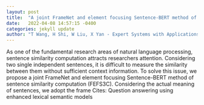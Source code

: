 ```yaml
---
layout: post
title:  "A joint FrameNet and element focusing Sentence-BERT method of sentence similarity computation"
date:   2022-04-08 14:57:15 -0400
categories: jekyll update
author: "T Wang, H Shi, W Liu, X Yan - Expert Systems with Applications, 2022"
---
```

As one of the fundamental research areas of natural language processing, sentence similarity computation attracts researchers  attention. Considering two single independent sentences, it is difficult to measure the similarity between them without sufficient context information. To solve this issue, we propose a joint FrameNet and element focusing Sentence-BERT method of sentence similarity computation (FEFS3C). Considering the actual meaning of sentences, we adopt the frame Cites: Question answering using enhanced lexical semantic models